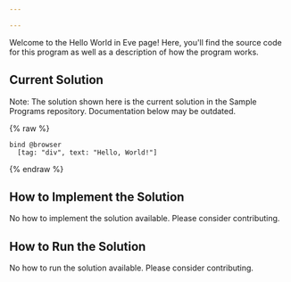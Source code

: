 ```yaml
---

---
```


Welcome to the Hello World in Eve page! Here, you'll find the source code for this program as well as a description of how the program works.

## Current Solution

Note: The solution shown here is the current solution in the Sample Programs repository. Documentation below may be outdated.

{% raw %}

```Eve
bind @browser
  [tag: "div", text: "Hello, World!"]

```

{% endraw %}

## How to Implement the Solution

No how to implement the solution available. Please consider contributing.

## How to Run the Solution

No how to run the solution available. Please consider contributing.
